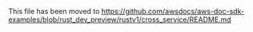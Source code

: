 This file has been moved to https://github.com/awsdocs/aws-doc-sdk-examples/blob/rust_dev_preview/rustv1/cross_service/README.md
